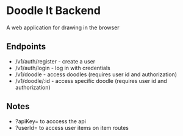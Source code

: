 # Doodle It Backend
A web application for drawing in the browser

## Endpoints
- /v1/auth/register - create a user
- /v1/auth/login - log in with credentials
- /v1/doodle - access doodles (requires user id and authorization)
- /v1/doodle/:id - access specific doodle (requires user id and authorization)

## Notes
- ?apiKey=<API KEY> to acccess the api
- ?userId=<USER ID> to access user items on item routes
